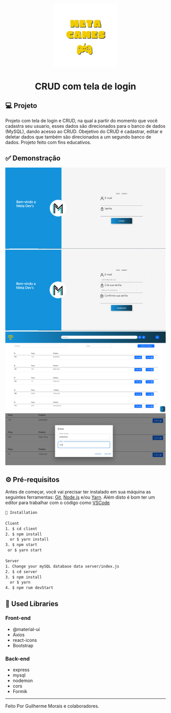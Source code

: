 <h4 align="center">
  <img src="https://github.com/guigams/login_e_crud/blob/main/prints_crud/logojob.png" alt="logo" height="200"/>
</h4>

<h1 align="center">
    CRUD com tela de login
</h1>

## 💻 Projeto

Projeto com tela de login e CRUD, na qual a partir do momento que você cadastra seu usuario, esses dados são direcionados para o banco de dados (MySQL), dando acesso ao CRUD. Obejetivo do CRUD é cadastrar, editar e deletar dados que também são direcionados a um segundo banco de dados. Projeto feito com fins educativos. 

## ✅ Demonstração
<img src="https://github.com/guigams/login_e_crud/blob/main/prints_crud/tela_login.PNG" />
<img src="https://github.com/guigams/login_e_crud/blob/main/prints_crud/tela_cadastro.PNG" />
<img src="https://github.com/guigams/login_e_crud/blob/main/prints_crud/print_crud_front.PNG" />
<img src="https://github.com/guigams/login_e_crud/blob/main/prints_crud/crud_front_eidt.PNG" />

## ⚙ Pré-requisitos

Antes de começar, você vai precisar ter instalado em sua máquina as seguintes ferramentas:
[Git](https://git-scm.com), [Node.js](https://nodejs.org/en/) e/ou [Yarn](https://yarnpkg.com/). 
Além disto é bom ter um editor para trabalhar com o código como [VSCode](https://code.visualstudio.com/)

```bash
📗 Installation

Client
1. $ cd client
2. $ npm install 
  or $ yarn install
3. $ npm start 
 or $ yarn start

Server
1. Change your mySQL database data server/index.js
2. $ cd server
3. $ npm install 
  or $ yarn
4. $ npm rum devStart
```


## 🚀 Used Libraries
### Front-end
* @material-ui
* Axios
* react-icons
* Bootstrap
### Back-end
* express
* mysql
* nodemon
* cors
* Formik

<hr/>

Feito Por Guilherme Morais e colaboradores.
